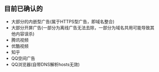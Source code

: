 ## 目前已确认的
- 大部分的内嵌型广告(属于HTTPS型广告，即域名整合)
- 大部分开屏广告(一部分为离线广告无法去除，一部分为域名共用可能导致其他内容误杀)
- 腾讯视频
- 优酷视频
- 知乎
- QQ空间广告
- QQ浏览器(自带DNS解析hosts无效)